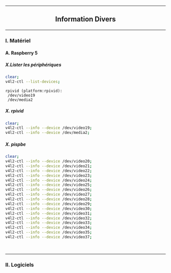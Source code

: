 ------------------------------------------------------------------------------------------------------------------------------------------------------------------------------------
## <p align='center'> Information Divers </p>

------------------------------------------------------------------------------------------------------------------------------------------------------------------------------------
### I. Matériel
#### A. Raspberry 5
##### X.Lister les périphériques
```bash
clear;
v4l2-ctl --list-devices;
```

```
rpivid (platform:rpivid):
 /dev/video19
 /dev/media2
```
        
##### X. rpivid
```bash
clear;
v4l2-ctl --info --device /dev/video19;
v4l2-ctl --info --device /dev/media2;
```

##### X. pispbe
```bash
clear;
v4l2-ctl --info --device /dev/video20;
v4l2-ctl --info --device /dev/video21;
v4l2-ctl --info --device /dev/video22;
v4l2-ctl --info --device /dev/video23;
v4l2-ctl --info --device /dev/video24;
v4l2-ctl --info --device /dev/video25;
v4l2-ctl --info --device /dev/video26;
v4l2-ctl --info --device /dev/video27;
v4l2-ctl --info --device /dev/video28;
v4l2-ctl --info --device /dev/video29;
v4l2-ctl --info --device /dev/video30;
v4l2-ctl --info --device /dev/video31;
v4l2-ctl --info --device /dev/video32;
v4l2-ctl --info --device /dev/video33;
v4l2-ctl --info --device /dev/video34;
v4l2-ctl --info --device /dev/video35;
v4l2-ctl --info --device /dev/video37;
```




<br />

------------------------------------------------------------------------------------------------------------------------------------------------------------------------------------
### II. Logiciels
